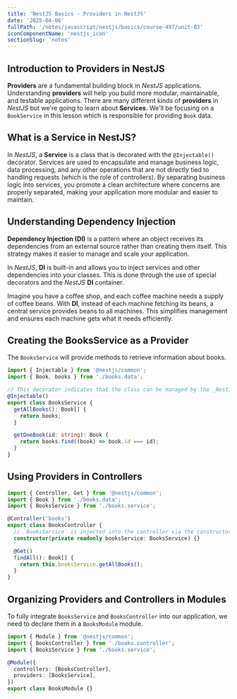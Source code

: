 ```yaml
---
title: 'NestJS Basics - Providers in NestJS'
date: '2025-04-06'
fullPath: '/notes/javascript/nestjs/basics/course-497/unit-03'
iconComponentName: 'nestjs_icon'
sectionSlug: 'notes'
---
```


## Introduction to Providers in NestJS

**Providers** are a fundamental building block in _NestJS_ applications. Understanding **providers** will help you build more modular, maintainable, and testable applications. There are many different kinds of **providers** in _NestJS_ but we're going to learn about **Services**. We'll be focusing on a `BookService` in this lesson which is responsible for providing `Book` data.

## What is a Service in NestJS?

In _NestJS_, a **Service** is a class that is decorated with the `@Injectable()` decorator. Services are used to encapsulate and manage business logic, data processing, and any other operations that are not directly tied to handling requests (which is the role of controllers). By separating business logic into services, you promote a clean architecture where concerns are properly separated, making your application more modular and easier to maintain.

## Understanding Dependency Injection

**Dependency Injection (DI)** is a pattern where an object receives its dependencies from an external source rather than creating them itself. This strategy makes it easier to manage and scale your application.

In _NestJS_, **DI** is built-in and allows you to inject services and other dependencies into your classes. This is done through the use of special decorators and the _NestJS_ **DI** container.

Imagine you have a coffee shop, and each coffee machine needs a supply of coffee beans. With **DI**, instead of each machine fetching its beans, a central service provides beans to all machines. This simplifies management and ensures each machine gets what it needs efficiently.

## Creating the BooksService as a Provider

The `BooksService` will provide methods to retrieve information about books.

```typescript
import { Injectable } from '@nestjs/common';
import { Book, books } from './books.data';

// This decorator indicates that the class can be managed by the _NestJS_ **DI** system.
@Injectable()
export class BooksService {
  getAllBooks(): Book[] {
    return books;
  }

  getOneBook(id: string): Book {
    return books.find((book) => book.id === id);
  }
}
```

## Using Providers in Controllers

```typescript
import { Controller, Get } from '@nestjs/common';
import { Book } from './books.data';
import { BooksService } from './books.service';

@Controller('books')
export class BooksController {
  // `BooksService` is injected into the controller via the constructor
  constructor(private readonly booksService: BooksService) {}

  @Get()
  findAll(): Book[] {
    return this.booksService.getAllBooks();
  }
}
```

## Organizing Providers and Controllers in Modules

To fully integrate `BooksService` and `BooksController` into our application, we need to declare them in a `BooksModule` module.

```typescript
import { Module } from '@nestjs/common';
import { BooksController } from './books.controller';
import { BooksService } from './books.service';

@Module({
  controllers: [BooksController],
  providers: [BooksService],
})
export class BooksModule {}
```

